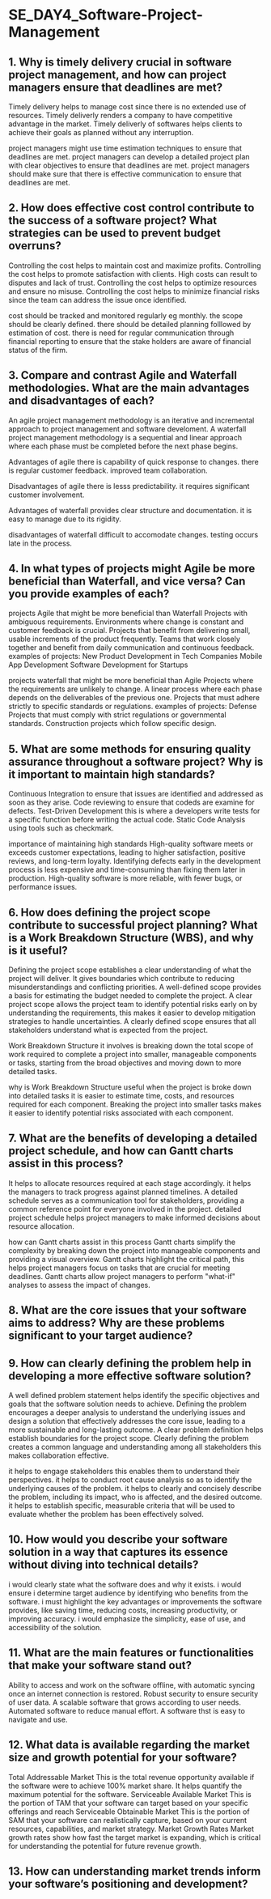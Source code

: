 # SE_DAY4_Software-Project-Management
## 1. Why is timely delivery crucial in software project management, and how can project managers ensure that deadlines are met?
Timely delivery helps to manage cost since there is no extended use of resources.
Timely deliverly renders a company to have competitive advantage in the market.
Timely deliverly of softwares helps clients to achieve their goals as planned without any interruption.

project managers might use time estimation techniques to ensure that deadlines are met.
project managers can develop a detailed project plan with clear objectives to ensure that deadlines are met.
project managers should make sure that there is effective communication to ensure that deadlines are met.
## 2. How does effective cost control contribute to the success of a software project? What strategies can be used to prevent budget overruns?
Controlling the cost helps to maintain cost and maximize profits.
Controlling the cost helps to promote satisfaction with clients. High costs can result to disputes and lack of trust.
Controlling the cost helps to optimize resources and ensure no misuse.
Controlling the cost helps to minimize financial risks since the team can address the issue once identified.

cost should be tracked and monitored regularly eg monthly.
the scope should be clearly defined.
there should be detailed planning folllowed by estimation of cost.
there is need for regular communication through financial reporting to ensure that the stake holders are aware of financial status of the firm.
## 3. Compare and contrast Agile and Waterfall methodologies. What are the main advantages and disadvantages of each?
An agile project management methodology is an iterative and incremental approach to project management and software develoment.
A waterfall project management methodology is a sequential and linear approach where each phase must be completed before the next phase begins.

Advantages of agile
there is capability of quick response to changes.
there is regular customer feedback.
improved team collaboration.

Disadvantages of agile
there is  lesss predictability.
it requires significant customer involvement.

Advantages of waterfall
 provides clear structure and documentation.
 it is easy to manage due to its rigidity.
 
disadvantages of waterfall
difficult to accomodate changes.
testing occurs late in the process.
 
## 4. In what types of projects might Agile be more beneficial than Waterfall, and vice versa? Can you provide examples of each?
projects Agile that  might be more beneficial than Waterfall
 Projects with ambiguous requirements.
Environments where change is constant and customer feedback is crucial.
Projects that benefit from delivering small, usable increments of the product frequently.
Teams that work closely together and benefit from daily communication and continuous feedback.
examples of projects:
New Product Development in Tech Companies
Mobile App Development
Software Development for Startups

projects waterfall that might be more beneficial than Agile
Projects where the requirements are unlikely to change.
A linear process where each phase depends on the deliverables of the previous one.
Projects that must adhere strictly to specific standards or regulations.
examples of projects:
Defense Projects that must comply with strict regulations or governmental standards.
Construction projects which follow specific design.
## 5. What are some methods for ensuring quality assurance throughout a software project? Why is it important to maintain high standards?
Continuous Integration to ensure that issues are identified and addressed as soon as they arise.
Code reviewing to ensure that codeds are examine for defects.
Test-Driven Development this is where a developers write tests for a specific function before writing the actual code.
Static Code Analysis using tools such as checkmark.

importance of maintaining high standards
High-quality software meets or exceeds customer expectations, leading to higher satisfaction, positive reviews, and long-term loyalty.
Identifying defects early in the development process is less expensive and time-consuming than fixing them later in production.
High-quality software is more reliable, with fewer bugs, or performance issues.

## 6. How does defining the project scope contribute to successful project planning? What is a Work Breakdown Structure (WBS), and why is it useful?
Defining the project scope establishes a clear understanding of what the project will deliver. It gives boundaries which contribute to reducing misunderstandings and conflicting priorities.
A well-defined scope provides a basis for estimating the budget needed to complete the project.
A clear project scope allows the project team to identify potential risks early on by understanding the requirements, this makes it easier to develop mitigation strategies to handle uncertainties.
A clearly defined scope ensures that all stakeholders understand what is expected from the project.

 Work Breakdown Structure
 it involves is breaking down the total scope of work required to complete a project into smaller, manageable components or tasks, starting from the broad objectives and moving down to more detailed tasks.
 
 why is Work Breakdown Structure useful
 when the project is broke down into detailed tasks it is easier to estimate time, costs, and resources required for each component. 
 Breaking the project into smaller tasks makes it easier to identify potential risks associated with each component. 
 
 

## 7. What are the benefits of developing a detailed project schedule, and how can Gantt charts assist in this process?
It helps to allocate resources required at each stage accordingly.
it helps the managers to track progress against planned timelines.
A detailed schedule serves as a communication tool for stakeholders, providing a common reference point for everyone involved in the project. 
detailed project schedule helps project managers to make informed decisions about resource allocation.

how can Gantt charts assist in this process
Gantt charts simplify the complexity by breaking down the project into manageable components and providing a visual overview.
Gantt charts highlight the critical path, this helps project managers focus on tasks that are crucial for meeting deadlines.
Gantt charts allow project managers to perform "what-if" analyses to assess the impact of changes.
## 8. What are the core issues that your software aims to address? Why are these problems significant to your target audience?
## 9. How can clearly defining the problem help in developing a more effective software solution?
A well defined problem statement helps identify the specific objectives and goals that the software solution needs to achieve.
Defining the problem encourages a deeper analysis to understand the underlying issues and design a solution that effectively addresses the core issue, leading to a more sustainable and long-lasting outcome.
A clear problem definition helps establish boundaries for the project scope.
Clearly defining the problem creates a common language and understanding among all stakeholders this makes collaboration effective.

it helps to engage stakeholders this enables them to understand their perspectives.
it helps to conduct root cause analysis so as to identify the underlying causes of the problem.
it helps to clearly and concisely describe the problem, including its impact, who is affected, and the desired outcome.
it helps to establish specific, measurable criteria that will be used to evaluate whether the problem has been effectively solved.
## 10. How would you describe your software solution in a way that captures its essence without diving into technical details?
i would clearly state what the software does and why it exists.
i would ensure i determine target audience by identifying who benefits from the software.
i must highlight the key advantages or improvements the software provides, like saving time, reducing costs, increasing productivity, or improving accuracy.
i would emphasize the simplicity, ease of use, and accessibility of the solution.

## 11. What are the main features or functionalities that make your software stand out?
Ability to access and work on the software offline, with automatic syncing once an internet connection is restored.
Robust security to ensure security of user data.
A scalable software that grows according to user needs.
Automated software to reduce manual effort.
A software thst is easy to navigate and use.

## 12. What data is available regarding the market size and growth potential for your software?
Total Addressable Market 
This is the total revenue opportunity available if the software were to achieve 100% market share. It helps quantify the maximum potential for the software.
Serviceable Available Market 
This is the portion of TAM that your software can target based on your specific offerings and reach 
Serviceable Obtainable Market 
This is the portion of SAM that your software can realistically capture, based on your current resources, capabilities, and market strategy.
Market Growth Rates
Market growth rates show how fast the target market is expanding, which is critical for understanding the potential for future revenue growth.
## 13. How can understanding market trends inform your software’s positioning and development?

